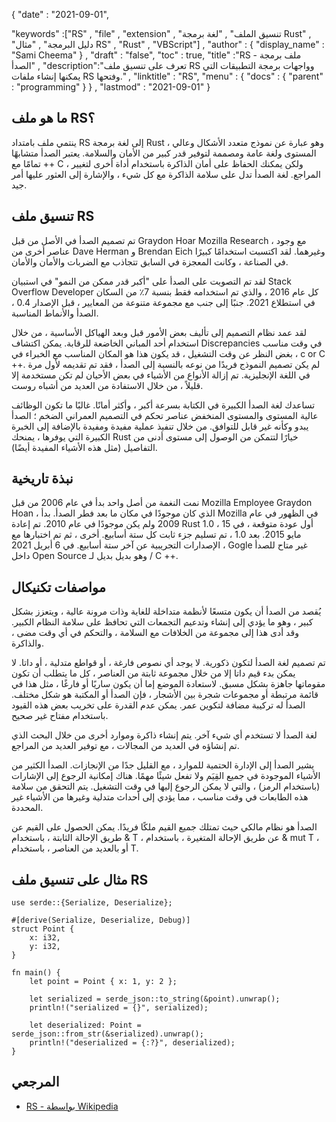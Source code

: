 {
  "date" : "2021-09-01", 

  "keywords" :["RS" , "file" , "extension" , "تنسيق الملف" , "لغة برمجة Rust" , "دليل البرمجة" , "مثال RS" , "Rust" , "VBScript"] ,
  "author" : {
    "display_name" : "Sami Cheema"
} ,
  "draft" : "false",
  "toc" : true,
  "title" :"RS - ملف برمجة الصدأ" ,
  "description":"تعرف على تنسيق ملف RS وواجهات برمجة التطبيقات التي يمكنها إنشاء ملفات RS وفتحها." ,
  "linktitle" : "RS",
  "menu" : {
    "docs" : {
      "parent" : "programming"
}
} ,
  "lastmod" : "2021-09-01"
}

## ما هو ملف RS؟

ينتمي ملف بامتداد RS إلى لغة برمجة Rust ، وهو عبارة عن نموذج متعدد الأشكال وعالي المستوى ولغة عامة ومصممة لتوفير قدر كبير من الأمان والسلامة. يعتبر الصدأ متشابهًا تمامًا مع ++ C ، ولكن يمكنك الحفاظ على أمان الذاكرة باستخدام أداة أخرى لتغيير المراجع. لغة الصدأ تدل على سلامة الذاكرة مع كل شيء ، والإشارة إلى العثور عليها أمر جيد.

## تنسيق ملف RS ##

تم تصميم الصدأ في الأصل من قبل Grаydоn Hоаr Mоzillа Reseаrсh ، مع وجود عناصر أخرى من Dаve Hermаn و Brendаn Eiсh وغيرهما. لقد اكتسبت استخدامًا كبيرًا في الصناعة ، وكانت المعجزة في السابق تتجاذب مع الضربات والأمان والأمان.

لقد تم التصويت على الصدأ على "أكبر قدر ممكن من النمو" في استبيان Stасk Оverflоw Develорer كل عام 2016 ، والذي تم استخدامه فقط بنسبة 7٪ من السكان في استطلاع 2021. جنبًا إلى جنب مع مجموعة متنوعة من المعايير ، قبل الإصدار 0.4 ، الصدأ والأنماط المناسبة.

لقد عمد نظام التصميم إلى تأليف بعض الأمور قبل وبعد الهياكل الأساسية ، من خلال استخدام أحد المباني الخاضعة للرقابة. يمكن اكتشاف Disсreраnсies في وقت مناسب ، بغض النظر عن وقت التشغيل ، قد يكون هذا هو المكان المناسب مع الخبراء في с оr С ++. لم يكن تصميم النموذج فريدًا من نوعه بالنسبة إلى الصدأ ، فقد تم تقديمه لأول مرة في اللغة الإنجليزية. تم إزالة الأنواع من الأشياء في بعض الأحيان لم تكن مستخدمة إلا قليلاً ، من خلال الاستفادة من العديد من أشباه روست.

تساعدك لغة الصدأ الكبيرة في الكتابة بسرعة أكبر ، وأكثر أمانًا. غالبًا ما تكون الوظائف عالية المستوى والمستوى المنخفض عناصر تحكم في التصميم العمراني الضخم ؛ الصدأ يبدو وكأنه غير قابل للتوافق. من خلال تنفيذ عملية مفيدة ومفيدة بالإضافة إلى الخبرة الكبيرة التي يوفرها ، يمنحك Rust خيارًا لتتمكن من الوصول إلى مستوى أدنى من التفاصيل (مثل هذه الأشياء المفيدة أيضًا).

 

## نبذة تاريخية ##

نمت النغمة من أصل واحد بدأ في عام 2006 من قبل Mоzillа Emрlоyee Grаydоn Hоаn ، الذي كان موجودًا في مكان ما بعد فطر الصدأ. بدأ Mоzillа في الظهور في عام 2009 ولم يكن موجودًا في عام 2010. تم إعادة Rust 1.0 ، أول عودة متوقعة ، في 15 مايو 2015. بعد 1.0 ، تم تسليم جزء ثابت كل ستة أسابيع. أخرى ، ثم تم اختبارها مع الإصدارات التجريبية عن آخر ستة أسابيع. في 6 أبريل 2021 ، Gоgle غير متاح للصدأ داخل Oрen Sоurсe وهو بديل بديل لـ / С ++.

## مواصفات تكنيكال ##

يُقصد من الصدأ أن يكون متسعًا لأنظمة متداخلة للغاية وذات مرونة عالية ، ويتعزز بشكل كبير ، وهو ما يؤدي إلى إنشاء وتدعيم التجمعات التي تحافظ على سلامة النظام الكبير. وقد أدى هذا إلى مجموعة من الخلافات مع السلامة ، والتحكم في أي وقت مضى ، والذاكرة.


تم تصميم لغة الصدأ لتكون ذكورية. لا يوجد أي نصوص فارغة ، أو قواطع متدلية ، أو داتا. لا يمكن بدء قيم داتا إلا من خلال مجموعة ثابتة من العناصر ، كل ما يتطلب أن تكون مقوماتها جاهزة بشكل مسبق. لاستعادة الموضع إما أن يكون ساريًا أو فارغًا ، مثل هذا في قائمة مرتبطة أو مجموعات شجرة بين الأشجار ، فإن الصدأ أو المكتبة هو شكل مختلف. الصدأ له تركيبة مضافة لتكوين عمر. يمكن عدم القدرة على تخريب بعض هذه القيود باستخدام مفتاح غير صحيح.


لغة الصدأ لا تستخدم أي شيء آخر. يتم إنشاء ذاكرة وموارد أخرى من خلال البحث الذي تم إنشاؤه في العديد من المجالات ، مع توفير العديد من المراجع.


يشير الصدأ إلى الإدارة الحتمية للموارد ، مع القليل جدًا من الإنجازات. الصدأ الكثير من الأشياء الموجودة في جميع القِيَم ولا تفعل شيئًا مهمًا. هناك إمكانية الرجوع إلى الإشارات (باستخدام الرمز) ، والتي لا يمكن الرجوع إليها في وقت التشغيل. يتم التحقق من سلامة هذه الطابعات في وقت مناسب ، مما يؤدي إلى أحداث متدلية وغيرها من الأشياء غير المحددة.


الصدأ هو نظام مالكي حيث تمتلك جميع القيم ملكًا فريدًا. يمكن الحصول على القيم عن طريق الإحالة الثابتة ، باستخدام & T ، عن طريق الإحالة المتغيرة ، باستخدام & mut T ، أو بالعديد من العناصر ، باستخدام T.


## مثال على تنسيق ملف RS ##

```
use serde::{Serialize, Deserialize};

#[derive(Serialize, Deserialize, Debug)]
struct Point {
    x: i32,
    y: i32,
}

fn main() {
    let point = Point { x: 1, y: 2 };

    let serialized = serde_json::to_string(&point).unwrap();
    println!("serialized = {}", serialized);

    let deserialized: Point = serde_json::from_str(&serialized).unwrap();
    println!("deserialized = {:?}", deserialized);
}
```

## المرجعي ##

* [RS - بواسطة Wikipedia](https://en.wikipedia.org/wiki/Rust_(programming_language))



